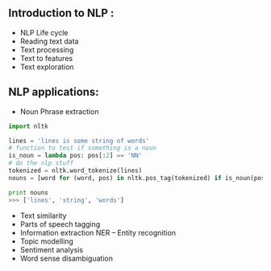 ## Introduction to NLP :

* NLP Life cycle
* Reading text data
* Text processing
* Text to features
* Text exploration

## NLP applications:

* Noun Phrase extraction

```Python
import nltk

lines = 'lines is some string of words'
# function to test if something is a noun
is_noun = lambda pos: pos[:2] == 'NN'
# do the nlp stuff
tokenized = nltk.word_tokenize(lines)
nouns = [word for (word, pos) in nltk.pos_tag(tokenized) if is_noun(pos)] 

print nouns
>>> ['lines', 'string', 'words']

```

* Text similarity
* Parts of speech tagging
* Information extraction NER – Entity recognition
* Topic modelling
* Sentiment analysis
* Word sense disambiguation

